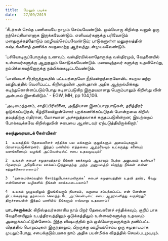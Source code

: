```yaml
---
title:  மேலும் படிக்க
date:   27/09/2019
---
```


‘சீடர்கள் செய்த பணியையே நாமும் செய்யவேண்டும். ஒவ்வொரு கிறிஸ்த வனும் ஒரு நற்செய்தியாளனாக இருக்கவேண்டும். எளியவர்களுக்கு பரிவோடும் மனதுருக்கத்தோடும் ஊழியம்செய்யவேண்டும்; பாடுகளுள்ள மனுகுலத்தின் கஷ்டங்களைத் தணிக்க சுயநலமற்ற ஆர்வத்துடன்முயலவேண்டும். 

‘பசியோடிருப்போருக்கு உணவும், வஸ்திரமில்லாதோருக்கு வஸ்திரமும், வேதனையில் உள்ளவர்களுக்கு ஆறுதலும் கொடுக்கவேண்டும். மனமடிந்தவர் களுக்கு உதவிசெய்து, நம்பிக்கையற்றோருக்கு நம்பிக்கையூட்டவேண்டும்.

‘பாவியைச் சீர்திருத்துவதில் பட்டயத்தையோ நீதிமன்றத்தையோவிட சுயநல மற்ற ஊழியத்தில் வெளிப்பட்ட கிறிஸ்துவின் அன்புதான் அதிக ஆற்றல்மிக்கது. கடிந்துகொள்ளப்படும்போது கடினப்படுகிற இருதயமானது பெரும்பாலும் கிறிஸ்து வின் அன்பால் இளகிவிடும்.’ - EGW, MH, pp 104,106.

‘அடிமைத்தனம், சாதிப்பிரிவினை, அநீதியான இனப்பாகுபாடுகள், தரித்திரர் ஒடுக்கப்படுதல், கீழ்நிலையிலுள்ளோர் புறக்கணிக்கப்படுதல் போன்றவை கிறிஸ் தவத்திற்கு எதிரான, மோசமான அச்சுறுத்தலாகக் கருதப்படுகின்றன; இவற்றைப் போக்கடிக்கவே கிறிஸ்துவின் சபையை ஆண்டவர் ஏற்படுத்தியிருக்கிறார்.’

**கலந்துரையாடக் கேள்விகள்**

`1	உலகத்தில் தேவைகளைச் சந்திக்க பல மக்களும் குழுக்களும் அமைப்புகளும் பிரயாசப்படுகின்றனர். இந்தப் பணியில் எத்தகைய ஆற்றலையும் உட்கருத்து களையும் வளங்களையும் வழங்கி அட்வென்டிஸ்ட் சபை உதவமுடியும்?`

`2	உங்கள் சபைச் சமுதாயத்தால் நீங்கள் ஊக்கமும் ஆதரவும் பெற்ற அனுபவம் உண்டா? பிறரையும் அதேபோல ஊக்கப்படுத்துவதற்கு அந்த அனுபவத்தி லிருந்து நீங்கள் என்ன கற்றுக்கொள்ளலாம்?`

`3	‘நன்மைசெய்வதில் சோர்ந்துபோகாமலிருக்க’ சபைச் சமுதாயத்தின் உதவி தவிர, வேறு என்னென்ன வழிகளில் நீங்கள் ஊக்கமடையலாம்?`

`4	உலகம் முழுவதிலும் இயங்கிவரும் நியாயம், வறுமை சம்பந்தப்பட்ட என் னென்ன திட்டங்களுக்கு தற்சமயம் செவந்த்-டே அட்வென்டிஸ்ட் சபை ஆதரவளித்து வருகிறது? திருச்சபையின் இந்தப் பணியில் நீங்களும் எவ்வாறு உதவலாம்?`

**பாடச்சுருக்கம்**: கிறிஸ்தவர்களாகிய நாம் பிறர் தேவைகளைச் சந்திக்கவும், குறிப் பாக வேதனையிலும் உபத்திரவத்திலும் ஒடுக்கத்திலும் உள்ளவர்களுக்கு உதவவும் அழைக்கப்பட்டுள்ளோம். இந்த விஷயத்தில் நம் ஒவ்வொருவருக்கும் தனிப்பட்ட விதத்தில் பொறுப்புகள் இருந்தாலும், பிறருக்கு ஊழியம்செய்ய ஒரு சமுதாயமாக முயலும்போது, சபைக்குடும்பமாக நாம் அதிக பயன்மிக்க விதத்தில் செயல்படமுடியும்.